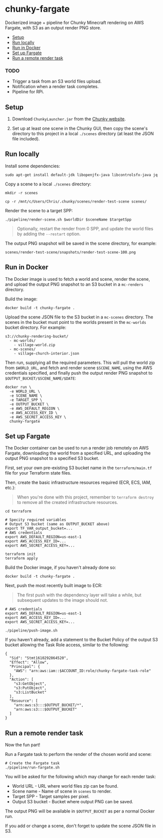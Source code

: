 # chunky-fargate

Dockerized image + pipeline for Chunky Minecraft rendering on AWS Fargate, with
S3 as an output render PNG store.

* [Setup](#setup)
* [Run locally](#run-locally)
* [Run in Docker](#run-in-docker)
* [Set up Fargate](#set-up-fargate)
* [Run a remote render task](#run-a-remote-render-task)

### TODO

- Trigger a task from an S3 world files upload.
- Notification when a render task completes.
- Pipeline for RPi.


## Setup

1. Download `ChunkyLauncher.jar` from the
[Chunky website](https://chunky.llbit.se/).

2. Set up at least one scene in the Chunky GUI, then copy the scene's directory
   to this project in a local `./scenes` directory
   (at least the JSON file included).


## Run locally

Install some dependencies:

```shell
sudo apt-get install default-jdk libopenjfx-java libcontrolsfx-java jq
```

Copy a scene to a local `./scenes` directory:

```
mkdir -r scenes

cp -r /mnt/c/Users/Chris/.chunky/scenes/render-test-scene scenes/
```

Render the scene to a target SPP:

```shell
./pipeline/render-scene.sh $worldDir $sceneName $targetSpp
```

> Optionally, restart the render from 0 SPP, and update the world files by
> adding the `--restart` option.

The output PNG snapshot will be saved in the scene directory, for example:

```
scenes/render-test-scene/snapshots/render-test-scene-100.png
```


## Run in Docker

The Docker image is used to fetch a world and scene, render the scene, and
upload the output PNG snapshot to an S3 bucket in a `mc-renders` directory.

Build the image:

```shell
docker build -t chunky-fargate .
```

Upload the scene JSON file to the S3 bucket in a `mc-scenes` directory. The
scenes in the bucket must point to the worlds present in the `mc-worlds` bucket
directory. For example:

```
s3://chunky-rendering-bucket/
  - mc-worlds/
    - village-world.zip
  - mc-scenes/
    - village-church-interior.json
```

Then run, supplying all the required parameters. This will pull the world zip
from `$WORLD_URL`, and fetch and render scene `$SCENE_NAME`, using the AWS
credentials specified, and finally push the output render PNG snapshot to
`$OUTPUT_BUCKET/$SCENE_NAME/$DATE`:

```shell
docker run \
  -e WORLD_URL \
  -e SCENE_NAME \
  -e TARGET_SPP \
  -e OUTPUT_BUCKET \
  -e AWS_DEFAULT_REGION \
  -e AWS_ACCESS_KEY_ID \
  -e AWS_SECRET_ACCESS_KEY \
  chunky-fargate
```


## Set up Fargate

The Docker container can be used to run a render job remotely on AWS Fargate,
downloading the world from a specified URL, and uploading the output PNG
snapshot to a specified S3 bucket.

First, set your own pre-existing S3 bucket name in the `terraform/main.tf` file
for your Terraform state files.

Then, create the basic infrastructure resources required (ECR, ECS, IAM, etc.):

> When you're done with this project, remember to `terraform destroy` to remove
> all the created infrastructure resources.

```shell
cd terraform

# Specity required variables
# Output S3 bucket (same as OUTPUT_BUCKET above)
export TF_VAR_output_bucket=...
# AWS credentials
export AWS_DEFAULT_REGION=us-east-1
export AWS_ACCESS_KEY_ID=...
export AWS_SECRET_ACCESS_KEY=...

terraform init
terraform apply
```

Build the Docker image, if you haven't already done so:

```shell
docker build -t chunky-fargate .
```

Next, push the most recently built image to ECR:

> The first push with the dependency layer will take a while, but subsequent
> updates to the image should not.

```shell
# AWS credentials
export AWS_DEFAULT_REGION=us-east-1
export AWS_ACCESS_KEY_ID=...
export AWS_SECRET_ACCESS_KEY=...

./pipeline/push-image.sh
```

If you haven't already, add a statement to the Bucket Policy of the output
S3 bucket allowing the Task Role access, similar to the following:

```
{
  "Sid": "Stmt1610292864520",
  "Effect": "Allow",
  "Principal": {
    "AWS": "arn:aws:iam::$ACCOUNT_ID:role/chunky-fargate-task-role"
  },
  "Action": [
    "s3:GetObject",
    "s3:PutObject",
    "s3:ListBucket"
  ],
  "Resource": [
    "arn:aws:s3:::$OUTPUT_BUCKET/*",
    "arn:aws:s3:::$OUTPUT_BUCKET"
  ]
}
```


## Run a remote render task

Now the fun part!

Run a Fargate task to perform the render of the chosen world and scene:

```
# Create the Fargate task
./pipeline/run-fargate.sh
```

You will be asked for the following which may change for each render task:

* World URL - URL where world files zip can be found.
* Scene name - Name of scene in `scenes` to render.
* Target SPP - Target samples per pixel.
* Output S3 bucket - Bucket where output PNG can be saved.

The output PNG will be available in `$OUTPUT_BUCKET` as per a normal Docker run.

If you add or change a scene, don't forget to update the scene JSON file in S3.
